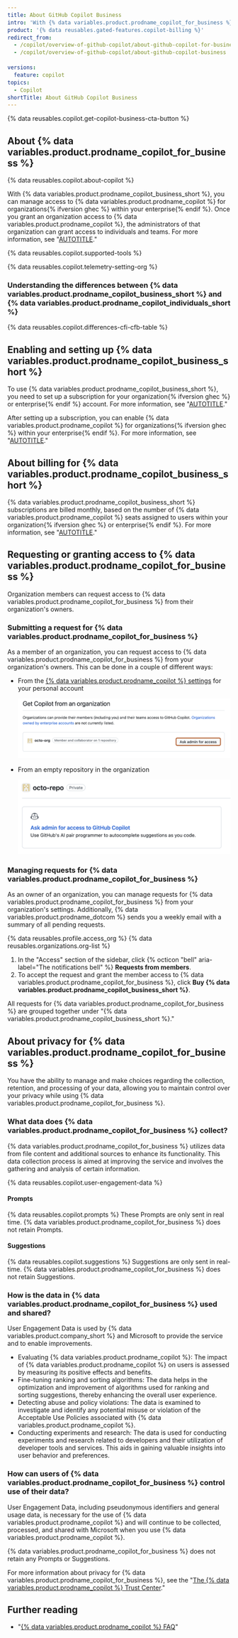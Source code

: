 ```yaml
---
title: About GitHub Copilot Business
intro: 'With {% data variables.product.prodname_copilot_for_business %} you can manage access to {% data variables.product.prodname_copilot %} for your organization{% ifversion ghec%} or enterprise{% endif %}.'
product: '{% data reusables.gated-features.copilot-billing %}'
redirect_from:
  - /copilot/overview-of-github-copilot/about-github-copilot-for-business
  - /copilot/overview-of-github-copilot/about-github-copilot-business

versions:
  feature: copilot
topics:
  - Copilot
shortTitle: About GitHub Copilot Business
---
```


{% data reusables.copilot.get-copilot-business-cta-button %}

## About {% data variables.product.prodname_copilot_for_business %}

{% data reusables.copilot.about-copilot %}

With {% data variables.product.prodname_copilot_business_short %}, you can manage access to {% data variables.product.prodname_copilot %} for organizations{% ifversion ghec %} within your enterprise{% endif %}. Once you grant an organization access to {% data variables.product.prodname_copilot %}, the administrators of that organization can grant access to individuals and teams. For more information, see "[AUTOTITLE](/copilot/configuring-github-copilot/configuring-github-copilot-settings-in-your-organization)."

{% data reusables.copilot.supported-tools %}

{% data reusables.copilot.telemetry-setting-org %}

### Understanding the differences between {% data variables.product.prodname_copilot_business_short %} and {% data variables.product.prodname_copilot_individuals_short %}

{% data reusables.copilot.differences-cfi-cfb-table %}

## Enabling and setting up {% data variables.product.prodname_copilot_business_short %}

To use {% data variables.product.prodname_copilot_business_short %}, you need to set up a subscription for your organization{% ifversion ghec %} or enterprise{% endif %} account. For more information, see "[AUTOTITLE](/billing/managing-billing-for-github-copilot/managing-your-github-copilot-subscription-for-your-organization-or-enterprise)."

After setting up a subscription, you can enable {% data variables.product.prodname_copilot %} for organizations{% ifversion ghec %} within your enterprise{% endif %}. For more information, see "[AUTOTITLE](/copilot/copilot-business/enabling-and-setting-up-github-copilot-business)."

## About billing for {% data variables.product.prodname_copilot_business_short %}

{% data variables.product.prodname_copilot_business_short %} subscriptions are billed monthly, based on the number of {% data variables.product.prodname_copilot %} seats assigned to users within your organization{% ifversion ghec %} or enterprise{% endif %}. For more information, see "[AUTOTITLE](/billing/managing-billing-for-github-copilot/about-billing-for-github-copilot#pricing-for-github-copilot-business)."

## Requesting or granting access to {% data variables.product.prodname_copilot_for_business %}

Organization members can request access to {% data variables.product.prodname_copilot_for_business %} from their organization's owners.

### Submitting a request for {% data variables.product.prodname_copilot_for_business %}

As a member of an organization, you can request access to {% data variables.product.prodname_copilot_for_business %} from your organization's owners. This can be done in a couple of different ways:

- From the [{% data variables.product.prodname_copilot %} settings](https://github.com/settings/copilot) for your personal account

  ![Screenshot of the {% data variables.product.prodname_copilot %} settings page. A button labelled "Ask admin for access" is outlined in dark orange.](/assets/images/help/copilot/request-cfb-access-settings.png)

- From an empty repository in the organization

  ![Screenshot from the top of an empty repository with the option ask admin for access to {% data variables.product.prodname_copilot_for_business %}.](/assets/images/help/copilot/request-cfb-access-empty-repo.png)

### Managing requests for {% data variables.product.prodname_copilot_for_business %}

As an owner of an organization, you can manage requests for {% data variables.product.prodname_copilot_for_business %} from your organization's settings. Additionally, {% data variables.product.prodname_dotcom %} sends you a weekly email with a summary of all pending requests.

{% data reusables.profile.access_org %}
{% data reusables.organizations.org-list %}
1. In the "Access" section of the sidebar, click {% octicon "bell" aria-label="The notifications bell" %} **Requests from members**.
1. To accept the request and grant the member access to {% data variables.product.prodname_copilot_for_business %}, click **Buy {% data variables.product.prodname_copilot_business_short %}**.

All requests for {% data variables.product.prodname_copilot_for_business %} are grouped together under "{% data variables.product.prodname_copilot_business_short %}."

## About privacy for {% data variables.product.prodname_copilot_for_business %}

You have the ability to manage and make choices regarding the collection, retention, and processing of your data, allowing you to maintain control over your privacy while using {% data variables.product.prodname_copilot_for_business %}.

### What data does {% data variables.product.prodname_copilot_for_business %} collect?

{% data variables.product.prodname_copilot_for_business %} utilizes data from file content and additional sources to enhance its functionality. This data collection process is aimed at improving the service and involves the gathering and analysis of certain information.

{% data reusables.copilot.user-engagement-data %}

#### Prompts

{% data reusables.copilot.prompts %} These Prompts are only sent in real time. {% data variables.product.prodname_copilot_for_business %} does not retain Prompts.

#### Suggestions

{% data reusables.copilot.suggestions %} Suggestions are only sent in real-time. {% data variables.product.prodname_copilot_for_business %} does not retain Suggestions.

### How is the data in {% data variables.product.prodname_copilot_for_business %} used and shared?

User Engagement Data is used by {% data variables.product.company_short %} and Microsoft to provide the service and to enable improvements.

- Evaluating {% data variables.product.prodname_copilot %}: The impact of {% data variables.product.prodname_copilot %} on users is assessed by measuring its positive effects and benefits.
- Fine-tuning ranking and sorting algorithms: The data helps in the optimization and improvement of algorithms used for ranking and sorting suggestions, thereby enhancing the overall user experience.
- Detecting abuse and policy violations: The data is examined to investigate and identify any potential misuse or violation of the Acceptable Use Policies associated with {% data variables.product.prodname_copilot %}.
- Conducting experiments and research: The data is used for conducting experiments and research related to developers and their utilization of developer tools and services. This aids in gaining valuable insights into user behavior and preferences.

### How can users of {% data variables.product.prodname_copilot_for_business %} control use of their data?

User Engagement Data, including pseudonymous identifiers and general usage data, is necessary for the use of {% data variables.product.prodname_copilot %} and will continue to be collected, processed, and shared with Microsoft when you use {% data variables.product.prodname_copilot %}.

{% data variables.product.prodname_copilot_for_business %} does not retain any Prompts or Suggestions.

For more information about privacy for {% data variables.product.prodname_copilot_for_business %}, see the "[The {% data variables.product.prodname_copilot %} Trust Center](https://resources.github.com/copilot-trust-center/#privacy)."

## Further reading

- "[{% data variables.product.prodname_copilot %} FAQ](https://github.com/features/copilot#faq)"
